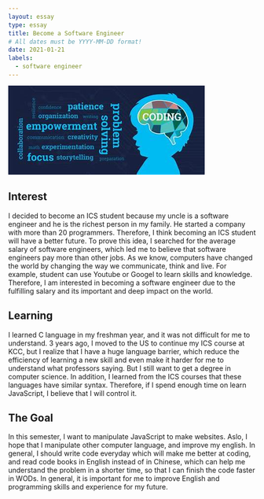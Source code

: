 ```yaml
---
layout: essay
type: essay
title: Become a Software Engineer
# All dates must be YYYY-MM-DD format!
date: 2021-01-21
labels:
  - software engineer
---
```

<img class="ui medium left floated image" src="../images/code.jpeg">

## Interest 
I decided to become an ICS student because my uncle is a software engineer and he is the richest person in my family. He started a company with more than 20 programmers. Therefore, I think becoming an ICS student will have a better future. To prove this idea, I searched for the average salary of software engineers, which led me to believe that software engineers pay more than other jobs. As we know, computers have changed the world by changing the way we communicate, think and live. For example, student can use Youtube or Googel to learn skills and knowledge. Therefore, I am interested in becoming a software engineer due to the fulfilling salary and its important and deep impact on the world.

## Learning 
 I learned C language in my freshman year, and it was not difficult for me to understand. 3 years ago, I moved to the US to continue my ICS course at KCC, but I realize that I have a huge language barrier, which reduce the efficiency of learning a new skill and even make it harder for me to understand what professors  saying. But I still want to get a degree in computer science. In addition, I learned from the ICS courses that these languages have similar syntax. Therefore, if I spend enough time on learn JavaScript, I believe that I will control it.
## The Goal
  In this semester, I want to manipulate JavaScript to make websites. Aslo, I hope that I manipulate other computer language, and improve my english. In general, I should write code everyday which will make me better at coding, and read code books in English instead of in Chinese, which can help me understand the problem in a shorter time, so that I can finish the code faster in WODs. In general, it is important for me to improve English and programming skills and experience for my future.
